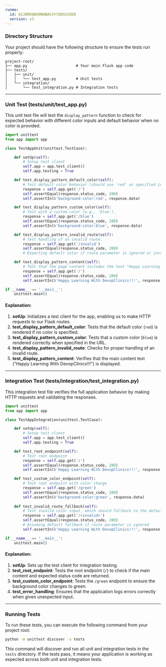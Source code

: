 ```yaml
---
runme:
  id: 01JBMX6WX0NHBACXY7Q0SSCKD0
  version: v3
---
```




### Directory Structure

Your project should have the following structure to ensure the tests run properly:

```
project-root/
├── app.py                      # Your main Flask app code
├── tests/
│   ├── unit/
│   │   └── test_app.py         # Unit tests
│   └── integration/
│       └── test_integration.py # Integration tests
```

---

### Unit Test (tests/unit/test_app.py)

This unit test file will test the `display_pattern` function to check for expected behavior with different color inputs and default behavior when no color is provided.

```python
import unittest
from app import app

class TestAppUnit(unittest.TestCase):

    def setUp(self):
        # Setup test client
        self.app = app.test_client()
        self.app.testing = True

    def test_display_pattern_default_color(self):
        # Test default color behavior (should use 'red' as specified in the code).
        response = self.app.get('/')
        self.assertEqual(response.status_code, 200)
        self.assertIn(b'background-color:red', response.data)

    def test_display_pattern_custom_color(self):
        # Test with a custom color (e.g., 'blue').
        response = self.app.get('/blue')
        self.assertEqual(response.status_code, 200)
        self.assertIn(b'background-color:blue', response.data)

    def test_display_pattern_invalid_route(self):
        # Test handling of an invalid route.
        response = self.app.get('/invalid')
        self.assertEqual(response.status_code, 200)
        # Expecting default color if route parameter is ignored or invalid.

    def test_display_pattern_content(self):
        # Test that the page content includes the text "Happy Learning With DevopClinics!!!".
        response = self.app.get('/')
        self.assertEqual(response.status_code, 200)
        self.assertIn(b'Happy Learning With DevopClinics!!!', response.data)

if __name__ == '__main__':
    unittest.main()
```

#### Explanation:
1. **setUp**: Initializes a test client for the app, enabling us to make HTTP requests to our Flask routes.
2. **test_display_pattern_default_color**: Tests that the default color (`red`) is rendered if no color is specified.
3. **test_display_pattern_custom_color**: Tests that a custom color (`blue`) is rendered correctly when specified in the URL.
4. **test_display_pattern_invalid_route**: Checks for proper handling of an invalid route.
5. **test_display_pattern_content**: Verifies that the main content text ("Happy Learning With DevopClinics!!!") is displayed.

---

### Integration Test (tests/integration/test_integration.py)

This integration test file verifies the full application behavior by making HTTP requests and validating the responses.

```python
import unittest
from app import app

class TestAppIntegration(unittest.TestCase):

    def setUp(self):
        # Setup test client
        self.app = app.test_client()
        self.app.testing = True

    def test_root_endpoint(self):
        # Test root endpoint
        response = self.app.get('/')
        self.assertEqual(response.status_code, 200)
        self.assertIn(b'Happy Learning With DevopClinics!!!', response.data)

    def test_custom_color_endpoint(self):
        # Test root endpoint with color change
        response = self.app.get('/green')
        self.assertEqual(response.status_code, 200)
        self.assertIn(b'background-color:green', response.data)
        
    def test_invalid_route_fallback(self):
        # Test invalid color input, which should fallback to the default color handling
        response = self.app.get('/<invalid>')
        self.assertEqual(response.status_code, 200)
        # Assuming default fallback if route parameter is ignored
        self.assertIn(b'Happy Learning With DevopClinics!!!', response.data)

if __name__ == '__main__':
    unittest.main()

```

#### Explanation:
1. **setUp**: Sets up the test client for integration testing.
2. **test_root_endpoint**: Tests the root endpoint (`/`) to check if the main content and expected status code are returned.
3. **test_custom_color_endpoint**: Tests the `/green` endpoint to ensure the background color changes to green.
4. **test_error_handling**: Ensures that the application logs errors correctly when given unexpected input.

---

### Running Tests

To run these tests, you can execute the following command from your project root:

```bash
python -m unittest discover -s tests
```

This command will discover and run all unit and integration tests in the `tests` directory. If the tests pass, it means your application is working as expected across both unit and integration tests.